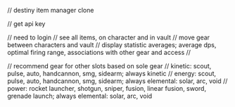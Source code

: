 // destiny item manager clone

// get api key

// need to login
// see all items, on character and in vault
// move gear between characters and vault
// display statistic averages; average dps, optimal firing range, associations with other gear and access
//

// recommend gear for other slots based on sole gear
// kinetic: scout, pulse, auto, handcannon, smg, sidearm; always kinetic
// energy: scout, pulse, auto, handcannon, smg, sidearm; always elemental: solar, arc, void
// power: rocket launcher, shotgun, sniper, fusion, linear fusion, sword, grenade launch; always elemental: solar, arc, void

